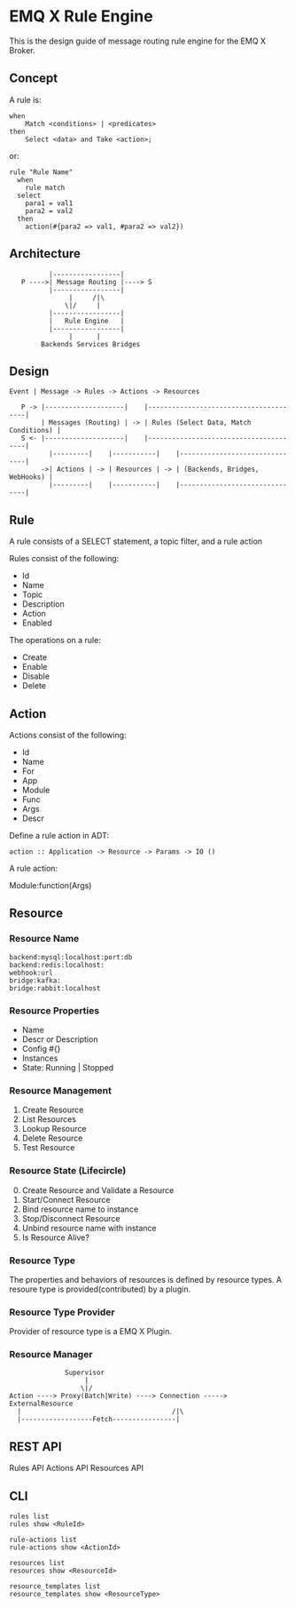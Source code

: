 
# EMQ X Rule Engine

This is the design guide of message routing rule engine for the EMQ X Broker.

## Concept

A rule is:

```
when
    Match <conditions> | <predicates>
then
    Select <data> and Take <action>;
```

or:

```
rule "Rule Name"
  when
    rule match
  select
    para1 = val1
    para2 = val2
  then
    action(#{para2 => val1, #para2 => val2})
```

## Architecture

```
          |-----------------|
   P ---->| Message Routing |----> S
          |-----------------|
               |     /|\
              \|/     |
          |-----------------|
          |   Rule Engine   |
          |-----------------|
               |      |
        Backends Services Bridges
```

## Design

```
Event | Message -> Rules -> Actions -> Resources
```

```
   P -> |--------------------|    |---------------------------------------|
        | Messages (Routing) | -> | Rules (Select Data, Match Conditions) |
   S <- |--------------------|    |---------------------------------------|
          |---------|    |-----------|    |-------------------------------|
        ->| Actions | -> | Resources | -> | (Backends, Bridges, WebHooks) |
          |---------|    |-----------|    |-------------------------------|
```



## Rule

A rule consists of a SELECT statement, a topic filter, and a rule action

Rules consist of the following:

- Id
- Name
- Topic
- Description
- Action
- Enabled

The operations on a rule:

- Create
- Enable
- Disable
- Delete



## Action

Actions consist of the following:

- Id
- Name
- For
- App
- Module
- Func
- Args
- Descr

Define a rule action in ADT:

```
action :: Application -> Resource -> Params -> IO ()
```

A rule action:

Module:function(Args)



## Resource

### Resource Name

```
backend:mysql:localhost:port:db
backend:redis:localhost:
webhook:url
bridge:kafka:
bridge:rabbit:localhost
```

### Resource Properties

- Name
- Descr or Description
- Config #{}
- Instances
- State: Running | Stopped

### Resource Management

1. Create Resource
2. List Resources
3. Lookup Resource
4. Delete Resource
5. Test Resource

### Resource State (Lifecircle)

0. Create Resource and Validate a Resource
1. Start/Connect Resource
2. Bind resource name to instance
3. Stop/Disconnect Resource
4. Unbind resource name with instance
5. Is Resource Alive?

### Resource Type

The properties and behaviors of resources is defined by resource types. A resoure type is provided(contributed) by a plugin.

### Resource Type Provider

Provider of resource type is a EMQ X Plugin.

### Resource Manager

```
              Supervisor
                   |
                  \|/
Action ----> Proxy(Batch|Write) ----> Connection -----> ExternalResource
  |                                      /|\
  |------------------Fetch----------------|
```



## REST API

Rules API
Actions API
Resources API

## CLI

```
rules list
rules show <RuleId>

rule-actions list
rule-actions show <ActionId>

resources list
resources show <ResourceId>

resource_templates list
resource_templates show <ResourceType>
```

